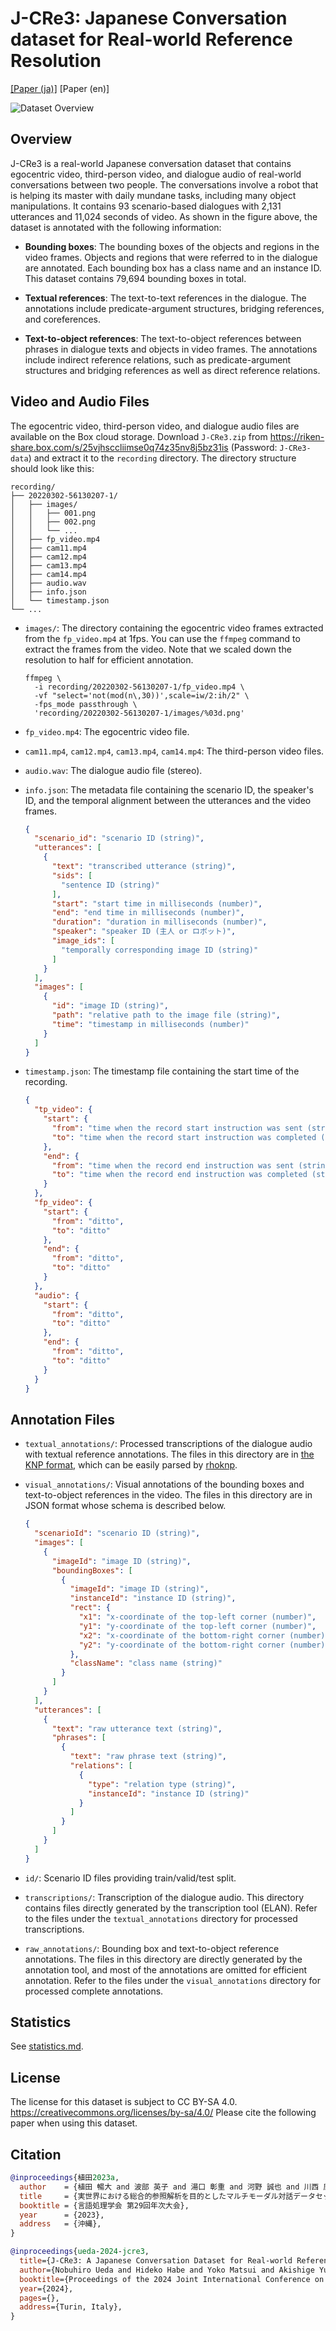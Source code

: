 # J-CRe3: Japanese Conversation dataset for Real-world Reference Resolution

[[Paper (ja)]](https://www.anlp.jp/proceedings/annual_meeting/2023/pdf_dir/H12-1.pdf)
[Paper (en)]

![Dataset Overview](https://raw.githubusercontent.com/riken-grp/J-CRe3/main/docs/overview.png)

## Overview

J-CRe3 is a real-world Japanese conversation dataset that contains egocentric video, third-person video, and dialogue
audio of real-world
conversations between two people.
The conversations involve a robot that is helping its master with daily mundane tasks, including many object
manipulations.
It contains 93 scenario-based dialogues with 2,131 utterances and 11,024 seconds of video.
As shown in the figure above, the dataset is annotated with the following information:

- **Bounding boxes**: The bounding boxes of the objects and regions in the video frames. Objects and regions that were
  referred to in the dialogue are annotated. Each bounding box has a class name and an instance ID. This dataset
  contains 79,694 bounding boxes in total.

- **Textual references**: The text-to-text references in the dialogue. The annotations include predicate-argument
  structures, bridging references, and coreferences.

- **Text-to-object references**: The text-to-object references between phrases in dialogue texts and objects in video
  frames. The annotations include indirect reference relations, such as predicate-argument structures and bridging
  references as well as direct reference relations.

## Video and Audio Files

The egocentric video, third-person video, and dialogue audio files are available on the Box cloud storage.
Download `J-CRe3.zip` from <https://riken-share.box.com/s/25vjhsccliimse0q74z35nv8j5bz31is> (Password: `J-CRe3-data`) and extract it to the `recording`
directory.
The directory structure should look like this:

```plaintext
recording/
├── 20220302-56130207-1/
│   ├── images/
│   │   ├── 001.png
│   │   ├── 002.png
│   │   └── ...
│   ├── fp_video.mp4
│   ├── cam11.mp4
│   ├── cam12.mp4
│   ├── cam13.mp4
│   ├── cam14.mp4
│   ├── audio.wav
│   ├── info.json
│   └── timestamp.json
└── ...
```

- `images/`: The directory containing the egocentric video frames extracted from the `fp_video.mp4` at 1fps.
  You can use the `ffmpeg` command to extract the frames from the video.
  Note that we scaled down the resolution to half for efficient annotation.

  ```shell
  ffmpeg \
    -i recording/20220302-56130207-1/fp_video.mp4 \
    -vf "select='not(mod(n\,30))',scale=iw/2:ih/2" \
    -fps_mode passthrough \
    'recording/20220302-56130207-1/images/%03d.png'
  ```

- `fp_video.mp4`: The egocentric video file.

- `cam11.mp4`, `cam12.mp4`, `cam13.mp4`, `cam14.mp4`: The third-person video files.

- `audio.wav`: The dialogue audio file (stereo).

- `info.json`: The metadata file containing the scenario ID, the speaker's ID, and the temporal alignment between the
  utterances and the video frames.

  ```json
  {
    "scenario_id": "scenario ID (string)",
    "utterances": [
      {
        "text": "transcribed utterance (string)",
        "sids": [
          "sentence ID (string)"
        ],
        "start": "start time in milliseconds (number)",
        "end": "end time in milliseconds (number)",
        "duration": "duration in milliseconds (number)",
        "speaker": "speaker ID (主人 or ロボット)",
        "image_ids": [
          "temporally corresponding image ID (string)"
        ]
      }
    ],
    "images": [
      {
        "id": "image ID (string)",
        "path": "relative path to the image file (string)",
        "time": "timestamp in milliseconds (number)"
      }
    ]
  }
  ```

- `timestamp.json`: The timestamp file containing the start time of the recording.

  ```json
  {
    "tp_video": {
      "start": {
        "from": "time when the record start instruction was sent (string)",
        "to": "time when the record start instruction was completed (string)"
      },
      "end": {
        "from": "time when the record end instruction was sent (string)",
        "to": "time when the record end instruction was completed (string)"
      }
    },
    "fp_video": {
      "start": {
        "from": "ditto",
        "to": "ditto"
      },
      "end": {
        "from": "ditto",
        "to": "ditto"
      }
    },
    "audio": {
      "start": {
        "from": "ditto",
        "to": "ditto"
      },
      "end": {
        "from": "ditto",
        "to": "ditto"
      }
    }
  }
  ```

## Annotation Files

- `textual_annotations/`: Processed transcriptions of the dialogue audio with textual reference annotations. The files
  in this directory are in [the KNP format](https://rhoknp.readthedocs.io/en/latest/format/index.html#knp), which can be
  easily parsed by [rhoknp](https://github.com/ku-nlp/rhoknp).

- `visual_annotations/`: Visual annotations of the bounding boxes and text-to-object references in the video. The files
  in this directory are in JSON format whose schema is described below.

  ```json
  {
    "scenarioId": "scenario ID (string)",
    "images": [
      {
        "imageId": "image ID (string)",
        "boundingBoxes": [
          {
            "imageId": "image ID (string)",
            "instanceId": "instance ID (string)",
            "rect": {
              "x1": "x-coordinate of the top-left corner (number)",
              "y1": "y-coordinate of the top-left corner (number)",
              "x2": "x-coordinate of the bottom-right corner (number)",
              "y2": "y-coordinate of the bottom-right corner (number)"
            },
            "className": "class name (string)"
          }
        ]
      }
    ],
    "utterances": [
      {
        "text": "raw utterance text (string)",
        "phrases": [
          {
            "text": "raw phrase text (string)",
            "relations": [
              {
                "type": "relation type (string)",
                "instanceId": "instance ID (string)"
              }
            ]
          }
        ]
      }
    ]
  }
  ```

- `id/`: Scenario ID files providing train/valid/test split.

- `transcriptions/`: Transcription of the dialogue audio. This directory contains files directly generated by the
  transcription tool (ELAN). Refer to the files under the `textual_annotations` directory for processed transcriptions.

- `raw_annotations/`: Bounding box and text-to-object reference annotations. The files in this directory are directly
  generated by the annotation tool, and most of the annotations are omitted for efficient annotation. Refer to the files
  under the `visual_annotations` directory for processed complete annotations.

## Statistics

See [statistics.md](./docs/statistics.md).

## License

The license for this dataset is subject to CC BY-SA 4.0.
<https://creativecommons.org/licenses/by-sa/4.0/>
Please cite the following paper when using this dataset.

## Citation

```bibtex
@inproceedings{植田2023a,
  author    = {植田 暢大 and 波部 英子 and 湯口 彰重 and 河野 誠也 and 川西 康友 and 黒橋 禎夫 and 吉野 幸一郎},
  title     = {実世界における総合的参照解析を目的としたマルチモーダル対話データセットの構築},
  booktitle = {言語処理学会 第29回年次大会},
  year      = {2023},
  address   = {沖縄},
}
```

```bibtex
@inproceedings{ueda-2024-jcre3,
  title={J-CRe3: A Japanese Conversation Dataset for Real-world Reference Resolution},
  author={Nobuhiro Ueda and Hideko Habe and Yoko Matsui and Akishige Yuguchi and Seiya Kawano and Yasutomo Kawanishi and Sadao Kurohashi and Koichiro Yoshino},
  booktitle={Proceedings of the 2024 Joint International Conference on Computational Linguistics, Language Resources and Evaluation (LREC-COLING 2024)},
  year={2024},
  pages={},
  address={Turin, Italy},
}
```
